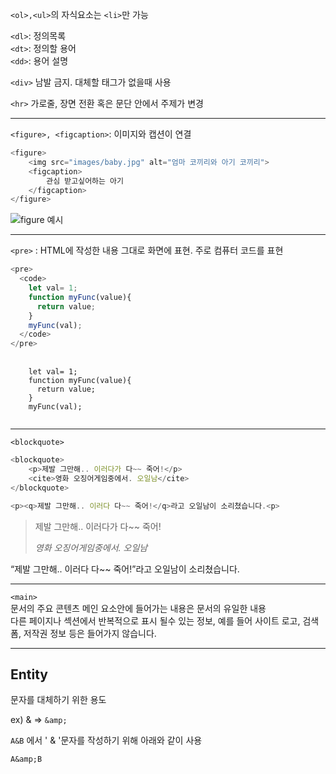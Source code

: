 `<ol>,<ul>`의 자식요소는 `<li>`만 가능

`<dl>`: 정의목록  
`<dt>`: 정의할 용어  
`<dd>`: 용어 설명

`<div>` 남발 금지. 대체할 태그가 없을때 사용

`<hr>` 가로줄, 장면 전환 혹은 문단 안에서 주제가 변경

<hr>

`<figure>, <figcaption>`: 이미지와 캡션이 연결

```javascript
<figure>
	<img src="images/baby.jpg" alt="엄마 코끼리와 아기 코끼리">
	<figcaption>
		관심 받고싶어하는 아기
	</figcaption>
</figure>
```

![figure 예시](https://paullabworkspace.notion.site/image/https%3A%2F%2Fs3-us-west-2.amazonaws.com%2Fsecure.notion-static.com%2F28afb5bd-2e99-4dc1-a8f6-c047f5c112a3%2F%E1%84%89%E1%85%B3%E1%84%8F%E1%85%B3%E1%84%85%E1%85%B5%E1%86%AB%E1%84%89%E1%85%A3%E1%86%BA_2021-10-30_%E1%84%8B%E1%85%A9%E1%84%92%E1%85%AE_7.15.01.png?table=block&id=dbbb8504-3687-4d54-824a-5e7f3e7bf4c4&spaceId=579fe283-28aa-489d-ae65-d683304becfc&width=620&userId=&cache=v2)

<hr>

`<pre>` : HTML에 작성한 내용 그대로 화면에 표현. 주로 컴퓨터 코드를 표현

```javascript
<pre>
  <code>
    let val= 1;
    function myFunc(value){
      return value;
    }
    myFunc(val);
  </code>
</pre>
```

<pre>
  <code>
    let val= 1;
    function myFunc(value){
      return value;
    }
    myFunc(val);
  </code>
</pre>

<hr>

`<blockquote>`

```javascript
<blockquote>
    <p>제발 그만해.. 이러다가 다~~ 죽어!</p>
    <cite>영화 오징어게임중에서. 오일남</cite>
</blockquote>

<p><q>제발 그만해.. 이러다 다~~ 죽어!</q>라고 오일남이 소리쳤습니다.<p>
```

<blockquote>
    <p>제발 그만해.. 이러다가 다~~ 죽어!</p>
    <cite>영화 오징어게임중에서. 오일남</cite>
</blockquote>

<p><q>제발 그만해.. 이러다 다~~ 죽어!</q>라고 오일남이 소리쳤습니다.<p>

<hr>

`<main>`  
문서의 주요 콘텐츠
메인 요소안에 들어가는 내용은 문서의 유일한 내용  
다른 페이지나 섹션에서 반복적으로 표시 될수 있는 정보, 예를 들어 사이트 로고, 검색 폼, 저작권 정보 등은 들어가지 않습니다.

<hr>

## Entity

문자를 대체하기 위한 용도

ex) & => `&amp;`

`A&B` 에서 ' & '문자를 작성하기 위해 아래와 같이 사용

```
A&amp;B
```
